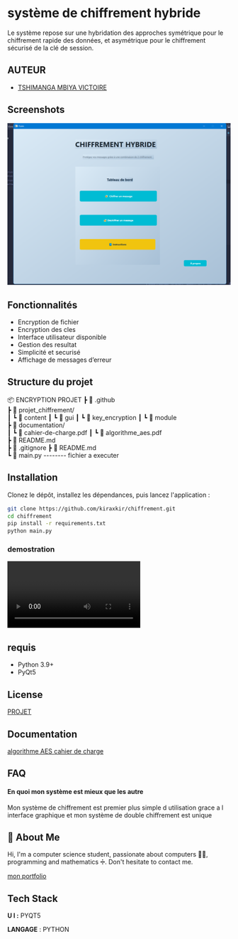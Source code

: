
# système de chiffrement hybride 

Le système repose sur une hybridation des approches symétrique pour le chiffrement rapide des données, et asymétrique  pour le chiffrement sécurisé de la clé de session.
## AUTEUR

- [TSHIMANGA MBIYA VICTOIRE ](https://github.com/kiraxkir)


## Screenshots

![App Screenshot](PROJET_CHIFFREMENT/gui/image/screenshot.png)


## Fonctionnalités

- Encryption de fichier 
- Encryption des cles
- Interface utilisateur disponible
- Gestion des resultat
- Simplicité et securisé
- Affichage de messages d’erreur



## Structure du projet

📦 ENCRYPTION PROJET
  ┣ 📂 .github       
  ┣ 📂 projet_chiffrement/  
  ┃   ┗ 📂 content
  ┃   ┗ 📂 gui
  ┃   ┗ 📂 key_encryption
  ┃   ┗ 📂 module              
  ┣ 📂 documentation/                 
  ┃   ┗ 📄 cahier-de-charge.pdf
  ┃   ┗ 📄 algorithme_aes.pdf  
  ┣ 📄 README.md              
  ┣ 📄 .gitignore 
  ┣ 📄 README.md  
  ┗ 📄 main.py -------- fichier a executer
  
 
## Installation

Clonez le dépôt, installez les dépendances, puis lancez l'application :

```bash
git clone https://github.com/kiraxkir/chiffrement.git
cd chiffrement
pip install -r requirements.txt
python main.py
```

### demostration 
![App demo ](/PROJET_CHIFFREMENT/gui/image/demo.mp4)

## requis
- Python 3.9+
- PyQt5

## License

[PROJET](documentation/license)


## Documentation

[algorithme AES ](documentation/chiffrement_hybride)
[cahier de charge](documentation/cahier_de_charge)


## FAQ

#### En quoi mon système est mieux que les autre

Mon système de chiffrement est premier plus simple d utilisation grace a l interface graphique et mon système de double chiffrement est unique


## 🚀 About Me

Hi, I'm a computer science student, passionate about computers 🧑‍💻, programming and mathematics ➗. Don't hesitate to contact me.

[mon portfolio](https://kiraxkir.github.io/portfolio/)


## Tech Stack

**U I :** PYQT5 

**LANGAGE** :  PYTHON 


